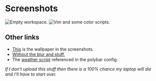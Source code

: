 # Screenshots
![Empty workspace.](http://imgur.com/T90m5XW.png)
![Vim and some color scripts.](http://i.imgur.com/c95vIJj.png)

## Other links
* [This](https://dl.dropboxusercontent.com/s/saodf0b7h8yrr36/58433143_p0_01.png) is the wallpaper in the screenshots.
* [Without the blur and stuff.](https://www.pixiv.net/member_illust.php?mode=medium&illust_id=58433143)
* The [weather script](https://www.reddit.com/r/bash/comments/3u9amh/is_there_a_bash_script_that_prints_the_current/cxczwh0/) referenced in the polybar config.

*If I don't upload this stuff then there is a 100% chance my laptop will die and I'll have to start over.*
